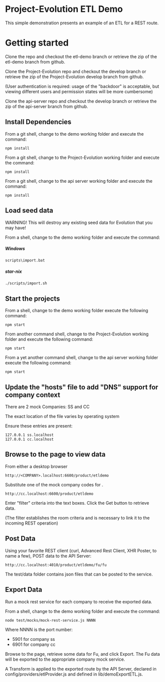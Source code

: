 Project-Evolution ETL Demo
======================

This simple demonstration presents an example of an ETL for a REST route.

# Getting started

Clone the repo and checkout the etl-demo branch or retrieve the zip of the etl-demo branch from github.

Clone the Project-Evolution repo and checkout the develop branch or retrieve the zip of the Project-Evolution develop branch from github.

(User authentication is required: usage of the "backdoor" is acceptable, but viewing different users and permission states will be more cumbersome)

Clone the api-server repo and checkout the develop branch or retrieve the zip of the api-server branch from github.

## Install Dependencies
From a git shell, change to the demo working folder and execute the command:

`npm install`

From a git shell, change to the Project-Evolution working folder and execute the command:

`npm install`

From a git shell, change to the api server working folder and execute the command:

`npm install`


## Load seed data
WARNING! This will destroy any existing seed data for Evolution that you may have!

From a shell, change to the demo working folder and execute the command:

##### Windows
`scripts\import.bat`

##### star-nix
`./scripts/import.sh`

## Start the projects
From a shell, change to the demo working folder execute the following command:

`npm start`

From another command shell, change to the Project-Evolution working folder and execute the following command:

`npm start`

From a yet another command shell, change to the api server working folder execute the following command:

`npm start`

## Update the "hosts" file to add "DNS" support for company context
There are 2 mock Companies: SS and CC

The exact location of the file varies by operating system

Ensure these entries are present:

```
127.0.0.1 ss.localhost
127.0.0.1 cc.localhost
```

## Browse to the page to view data

From either a desktop browser

`http://<COMPANY>.localhost:6600/product/etldemo`

Substitute one of the mock company codes for <COMPANY>.

`http://cc.localhost:6600/product/etldemo`


Enter "filter" criteria into the text boxes. Click the Get button to retrieve data.

(The filter establishes the room criteria and is necessary to link it to the incoming REST operation)

## Post Data

Using your favorite REST client (curl, Advanced Rest Client, XHR Poster, to name a few), POST data to the API Server:

`http://cc.localhost:4010/product/etldemo/fu/fu`

The test/data folder contains json files that can be posted to the service.

## Export Data

Run a mock rest service for each company to receive the exported data.

From a shell, change to the demo working folder and execute the command:

`node test/mocks/mock-rest-service.js NNNN`

Where NNNN is the port number:
* 5901 for company ss
* 6901 for company cc

Browse to the page, retrieve some data for Fu, and click Export. The Fu data will be exported to the appropriate company mock service.

A Transform is applied to the exported route by the API Server, declared in config/providers/etlProvider.js and defined in lib/demoExportETL.js.
